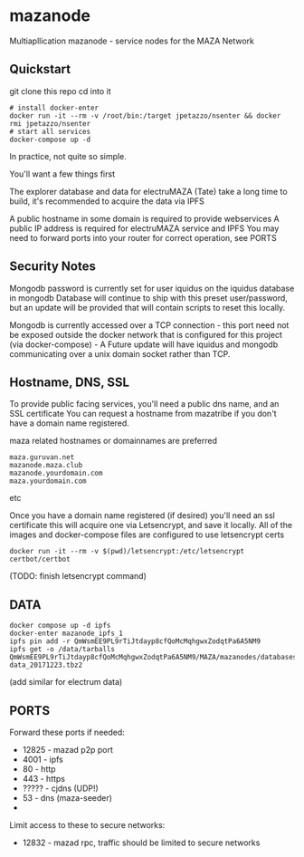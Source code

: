 # mazanode

Multiapllication mazanode - service nodes for the MAZA Network

## Quickstart

git clone this repo
cd into it
 ```
 # install docker-enter
 docker run -it --rm -v /root/bin:/target jpetazzo/nsenter && docker rmi jpetazzo/nsenter
 # start all services
 docker-compose up -d
 ```

In practice, not quite so simple. 

You'll want a few things first

The explorer database and data for electruMAZA (Tate) 
take a long time to build, it's recommended to acquire the 
data via IPFS 

A public hostname in some domain is required to provide webservices
A public IP address is required for electruMAZA service and IPFS
You may need to forward ports into your router for correct operation, see PORTS

## Security Notes

Mongodb password is currently set for user iquidus on the iquidus database in mongodb
Database will continue to ship with this preset user/password, but an update will be provided that will contain scripts to reset this locally. 

Mongodb is currently accessed over a TCP connection - this port need not be exposed outside the docker network that is configured for this project (via docker-compose)  - A Future update will have iquidus and mongodb communicating over a unix domain socket rather than TCP. 



## Hostname, DNS, SSL

To provide public facing services, you'll need a public dns name, and an SSL certificate
You can request a hostname from mazatribe if you don't have a domain name registered.

maza related hostnames or domainnames are preferred
 ```
 maza.guruvan.net
 mazanode.maza.club
 mazanode.yourdomain.com
 maza.yourdomain.com
 ```
 etc

Once you have a domain name registered (if desired) you'll need an ssl certificate
this will acquire one via Letsencrypt, and save it locally. 
All of the images and docker-compose files are configured to use letsencrypt certs


 ```
 docker run -it --rm -v $(pwd)/letsencrypt:/etc/letsencrypt certbot/certbot 
 ```
 (TODO: finish letsencrypt command) 

## DATA 

 ```
 docker compose up -d ipfs
 docker-enter mazanode_ipfs_1
 ipfs pin add -r QmWsmEE9PL9rTiJtdayp8cfQoMcMqhgwxZodqtPa6A5NM9
 ipfs get -o /data/tarballs QmWsmEE9PL9rTiJtdayp8cfQoMcMqhgwxZodqtPa6A5NM9/MAZA/mazanodes/databases/mongodb-data_20171223.tbz2
  ```

  (add similar for electrum data) 


## PORTS

Forward these ports if needed:

 - 12825 - mazad p2p port 
 - 4001  - ipfs 
 - 80    - http
 - 443   - https
 - ????? - cjdns (UDP!) 
 - 53    - dns (maza-seeder)
 - 

Limit access to these to secure networks:

 - 12832 - mazad rpc, traffic should be limited to secure networks

